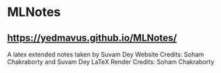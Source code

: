 # MLNotes
## https://yedmavus.github.io/MLNotes/
A latex extended notes taken by Suvam Dey
Website Credits: Soham Chakraborty and Suvam Dey
LaTeX Render Credits: Soham Chakraborty

